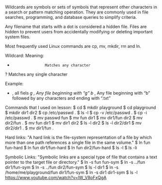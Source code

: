 Wildcards are symbols or sets of symbols that represent other characters in a search or pattern matching operation. They are commonly used in file searches, programming, and database queries to simplify criteria.

Any filename that starts with a dot is considered a hidden file. Files are hidden to prevent users from accidentally modifying or deleting important system files.

Most frequently used Linux commands are cp, mv, mkdir, rm and ln. 

Wildcard:            Meaning:
*                    Matches any character
?                    Matches any single character


Example:
*   , all fiels
*g  , Any file beginning with “g”
b*  , Any file beginning with “b” followed by any characters and ending with “.txt”

Commands that I used on lesson:
$ cd
$ mkdir playground
$ cd playground
$ mkdir dir1 dir2
$ cp /etc/passwd .
$ ls -l
$ cp -v /etc/passwd .
$ cp -i /etc/passwd .
$ mv passwd fun
$ mv fun dir1
$ mv dir1/fun dir2
$ mv dir2/fun .
$ mv fun dir1
$ mv dir1 dir2
$ ls -l dir2
$ ls -l dir2/dir1
$ mv dir2/dir1 .
$ mv dir1/fun .


Hard links:
"A hard link is the file-system representation of a file by which more than one path references a single file in the same volume."
$ ln fun fun-hard
$ ln fun dir1/fun-hard
$ ln fun dir2/fun-hard
$ ls -l
$ ls -li

Symbolic Links:
"Symbolic links are a special type of file that contains a text pointer to the target file or directory."
$ ln -s fun fun-sym
$ ln -s ../fun dir1/fun-sym
$ ln -s ../fun dir2/fun-sym
$ ls -l dir1
$ ln -s /home/me/playground/fun dir1/fun-sym
$ ln -s dir1 dir1-sym
$ ls -l
https://www.youtube.com/watch?v=lW_V8oFxQgA